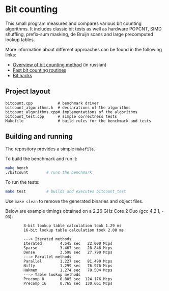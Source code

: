 # Bit counting

This small program measures and compares various bit counting algorithms.
It includes classic bit tests as well as hardware POPCNT, SIMD shuffling,
prefix-sum masking, de Bruijn scans and large precomputed lookup tables.

More information about different approaches can be found in the following links:

* [Overview of bit counting method](http://demiurg.com.ua/blog/2010/04/11/bit-counting) (in russian)
* [Fast bit counting routines](http://gurmeet.net/puzzles/fast-bit-counting-routines)
* [Bit hacks](http://graphics.stanford.edu/~seander/bithacks.html)

## Project layout

```
bitcount.cpp           # benchmark driver
bitcount_algorithms.h  # declarations of the algorithms
bitcount_algorithms.cpp# implementations of the algorithms
bitcount_test.cpp      # simple correctness tests
Makefile               # build rules for the benchmark and tests
```

## Building and running

The repository provides a simple `Makefile`.

To build the benchmark and run it:

```sh
make bench
./bitcount        # runs the benchmark
```

To run the tests:

```sh
make test         # builds and executes bitcount_test
```

Use `make clean` to remove the generated binaries and object files.

Below are example timings obtained on a 2.26 GHz Core 2 Duo (gcc 4.2.1, `-O3`):

```
        8-bit lookup table calculation took 1.29 ms
        16-bit lookup table calculation took 2.08 ms

        ---> Iterated methods
        Iterated        4.545 sec   22.000 Mcps
        Sparse          3.467 sec   28.846 Mcps
        Dense           3.598 sec   27.790 Mcps
        ---> Parallel methods
        Parallel        1.227 sec   81.490 Mcps
        Nifty           1.299 sec   76.976 Mcps
        Hakmem          1.274 sec   78.504 Mcps
        ---> Table lookup methods
        Precomp 8       0.805 sec  124.176 Mcps
        Precomp 16      0.765 sec  130.661 Mcps
```

